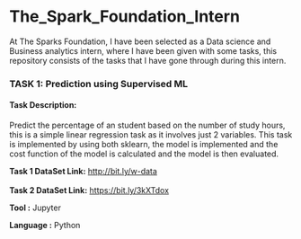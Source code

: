 # The_Spark_Foundation_Intern

At The Sparks Foundation, I have been selected as a Data science and Business analytics intern, where I have been given with some tasks, this repository consists of the tasks that I have gone through during this intern.

### TASK 1: Prediction using Supervised ML

#### Task Description:
Predict the percentage of an student based on the number of study hours, this is a simple linear regression task as it involves just 2 variables. This task is implemented by using both sklearn, the model is implemented and the cost function of the model is calculated and the model is then evaluated.

<b>Task 1 DataSet Link:</b> http://bit.ly/w-data
<br/><br/>
<b>Task 2 DataSet Link:</b> https://bit.ly/3kXTdox


<b>Tool :</b> Jupyter

<b>Language :</b> Python
